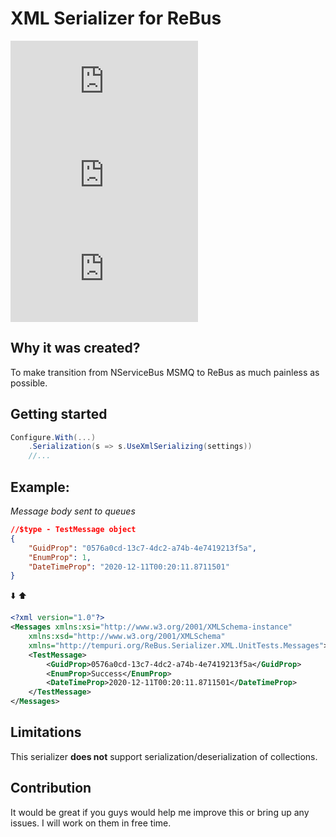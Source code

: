 # XML Serializer for ReBus
[![GitHub release (latest by date including pre-releases)](https://img.shields.io/github/v/release/rafek1241/ReBus.Serializer.XML?include_prereleases&logo=github&style=for-the-badge)](https://github.com/rafek1241/ReBus.Serializer.XML/packages)
[![Nuget](https://img.shields.io/nuget/v/ReBus.Serializer.XML?color=blue&style=for-the-badge)](https://www.nuget.org/packages/ReBus.Serializer.XML)
[![GitHub](https://img.shields.io/github/license/rafek1241/Rebus.Serializer.XML?style=for-the-badge)](https://github.com/rafek1241/ReBus.Serializer.XML/blob/master/LICENSE)

## Why it was created?

To make transition from NServiceBus MSMQ to ReBus as much painless as possible.

## Getting started

```c#
Configure.With(...)
    .Serialization(s => s.UseXmlSerializing(settings))
    //...
```

## Example:

_Message body sent to queues_

```json
//$type - TestMessage object
{
    "GuidProp": "0576a0cd-13c7-4dc2-a74b-4e7419213f5a",
    "EnumProp": 1,
    "DateTimeProp": "2020-12-11T00:20:11.8711501"
}
```
:arrow_down: :arrow_up:
```xml
<?xml version="1.0"?>
<Messages xmlns:xsi="http://www.w3.org/2001/XMLSchema-instance"
    xmlns:xsd="http://www.w3.org/2001/XMLSchema"
    xmlns="http://tempuri.org/ReBus.Serializer.XML.UnitTests.Messages">
    <TestMessage>
        <GuidProp>0576a0cd-13c7-4dc2-a74b-4e7419213f5a</GuidProp>
        <EnumProp>Success</EnumProp>
        <DateTimeProp>2020-12-11T00:20:11.8711501</DateTimeProp>
    </TestMessage>
</Messages>
```

## Limitations

This serializer **does not** support serialization/deserialization of collections.

## Contribution

It would be great if you guys would help me improve this or bring up any issues. I will work on them in free time.
